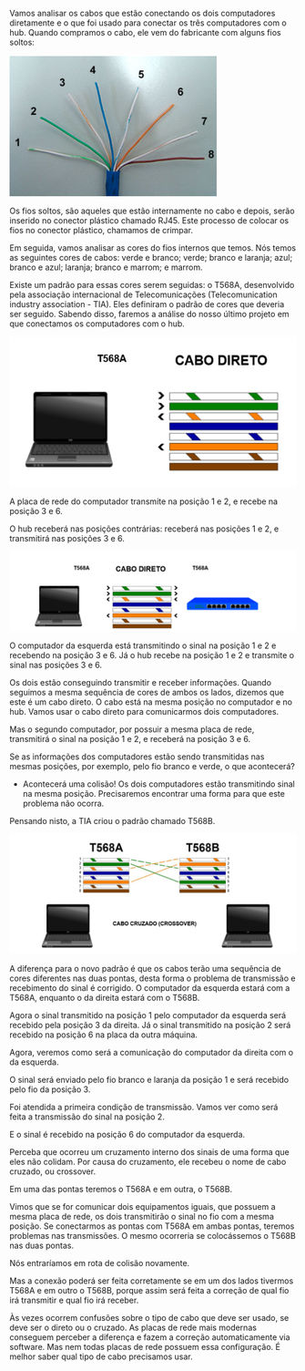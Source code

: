 Vamos analisar os cabos que estão conectando os dois computadores diretamente e o que foi usado para conectar os três computadores com o hub. Quando compramos o cabo, ele vem do fabricante com alguns fios soltos:

![cabos](imgs/cabo1.png)

Os fios soltos, são aqueles que estão internamente no cabo e depois, serão inserido no conector plástico chamado RJ45. Este processo de colocar os fios no conector plástico, chamamos de crimpar.

Em seguida, vamos analisar as cores do fios internos que temos. Nós temos as seguintes cores de cabos: verde e branco; verde; branco e laranja; azul; branco e azul; laranja; branco e marrom; e marrom.


Existe um padrão para essas cores serem seguidas: o T568A, desenvolvido pela associação internacional de Telecomunicações (Telecomunication industry association - TIA). Eles definiram o padrão de cores que deveria ser seguido. Sabendo disso, faremos a análise do nosso último projeto em que conectamos os computadores com o hub.

![cabos](imgs/cabo2.png)

A placa de rede do computador transmite na posição 1 e 2, e recebe na posição 3 e 6.

O hub receberá nas posições contrárias: receberá nas posições 1 e 2, e transmitirá nas posições 3 e 6.

![cabos](imgs/cabo3.png)

O computador da esquerda está transmitindo o sinal na posição 1 e 2 e recebendo na posição 3 e 6. Já o hub recebe na posição 1 e 2 e transmite o sinal nas posições 3 e 6.

Os dois estão conseguindo transmitir e receber informações. Quando seguimos a mesma sequência de cores de ambos os lados, dizemos que este é um cabo direto. O cabo está na mesma posição no computador e no hub. Vamos usar o cabo direto para comunicarmos dois computadores.

Mas o segundo computador, por possuir a mesma placa de rede, transmitirá o sinal na posição 1 e 2, e receberá na posição 3 e 6.


Se as informações dos computadores estão sendo transmitidas nas mesmas posições, por exemplo, pelo fio branco e verde, o que acontecerá?

* Acontecerá uma colisão! Os dois computadores estão transmitindo sinal na mesma posição. Precisaremos encontrar uma forma para que este problema não ocorra.

Pensando nisto, a TIA criou o padrão chamado T568B.

![cabos](imgs/cabo4.png)


A diferença para o novo padrão é que os cabos terão uma sequência de cores diferentes nas duas pontas, desta forma o problema de transmissão e recebimento do sinal é corrigido. O computador da esquerda estará com a T568A, enquanto o da direita estará com o T568B.

Agora o sinal transmitido na posição 1 pelo computador da esquerda será recebido pela posição 3 da direita.
Já o sinal transmitido na posição 2 será recebido na posição 6 na placa da outra máquina.


Agora, veremos como será a comunicação do computador da direita com o da esquerda.

O sinal será enviado pelo fio branco e laranja da posição 1 e será recebido pelo fio da posição 3.


Foi atendida a primeira condição de transmissão. Vamos ver como será feita a transmissão do sinal na posição 2.


E o sinal é recebido na posição 6 do computador da esquerda.

Perceba que ocorreu um cruzamento interno dos sinais de uma forma que eles não colidam. Por causa do cruzamento, ele recebeu o nome de cabo cruzado, ou crossover.

Em uma das pontas teremos o T568A e em outra, o T568B.

Vimos que se for comunicar dois equipamentos iguais, que possuem a mesma placa de rede, os dois transmitirão o sinal no fio com a mesma posição. Se conectarmos as pontas com T568A em ambas pontas, teremos problemas nas transmissões. O mesmo ocorreria se colocássemos o T568B nas duas pontas.


Nós entraríamos em rota de colisão novamente.

Mas a conexão poderá ser feita corretamente se em um dos lados tivermos T568A e em outro o T568B, porque assim será feita a correção de qual fio irá transmitir e qual fio irá receber.


Às vezes ocorrem confusões sobre o tipo de cabo que deve ser usado, se deve ser o direto ou o cruzado. As placas de rede mais modernas conseguem perceber a diferença e fazem a correção automaticamente via software. Mas nem todas placas de rede possuem essa configuração. É melhor saber qual tipo de cabo precisamos usar.